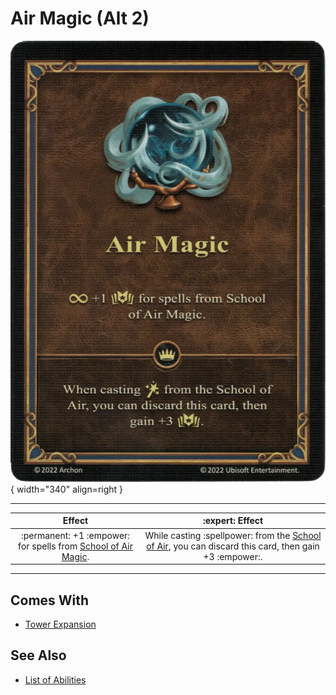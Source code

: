 # Air Magic (Alt 2)

![Ambassador's Sash](../assets/skills-air_magic.webp){ width="340" align=right }
___
| Effect | :expert: Effect |
| :---: | :---: |
| :permanent: +1 :empower: for spells from [School of Air Magic](../spells/school_of_air_magic.md). | While casting :spellpower: from the [School of Air](../spells/school_of_air_magic.md), you can discard this card, then gain +3 :empower:. |
___


## Comes With

- [Tower Expansion](../content.md)


## See Also

- [List of Abilities](../abilities.md)
